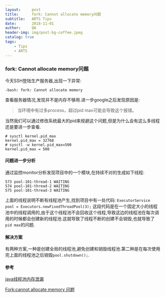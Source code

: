 ```yaml
---
layout:     post
title:      fork: Cannot allocate memory问题
subtitle:   ARTS Tips 
date:       2018-11-01
author:     QA
header-img: img/post-bg-coffee.jpeg
catalog: true
tags:
    - Tips
    - ARTS
---
```


### fork: Cannot allocate memory问题

今天SSH登陆生产服务器,出现一下异常:

```
-bash: fork: Cannot allocate memory
```

查看服务器情况,发现并不是内存不够用.进一步google之后发现原因是:
>当环境中有过多process，超过pid max可能会导致这个报错。

当然我们可以通过修改系统最大的pid来规避这个问题,但是为什么会有这么多线程还是要进一步查看.
```
# sysctl kernel.pid_max
kernel.pid_max = 32768
# sysctl -w kernel.pid_max=500
kernel.pid_max = 500
```

#### 问题进一步分析
通过监控monitor分析发现项目中的一个模块,在持续不对的生成如下线程:
```
573 pool-101-thread-1 WAITING
574 pool-101-thread-2 WAITING
575 pool-101-thread-3 WAITING
```
上面的线程说明不断有线程池产生,找到项目中有一处代码:
`ExecutorService pool = Executors.newFixedThreadPool(3);`
这段代码是在一个固定大小的线程池中的线程调用的,由于这个线程池不会回收这个线程,导致这边的线程池在每次调用的时候都会创建新的线程池.这就导致了线程不断的创建不会销毁,也就导致了`pid max`的问题.

#### 解决方案
有两种方案,一种是创建全局的线程池,避免创建和销毁线程池.第二种是在每次使用完上面的线程池之后销毁`pool.shutdown();`.


#### 参考
[java线程池内存泄漏](https://blog.tier1app.com/2014/09/30/memory-leak-in-java-executor/)

[Fork:cannot allocate memory 问题](https://blog.csdn.net/onlyellow/article/details/51917757)